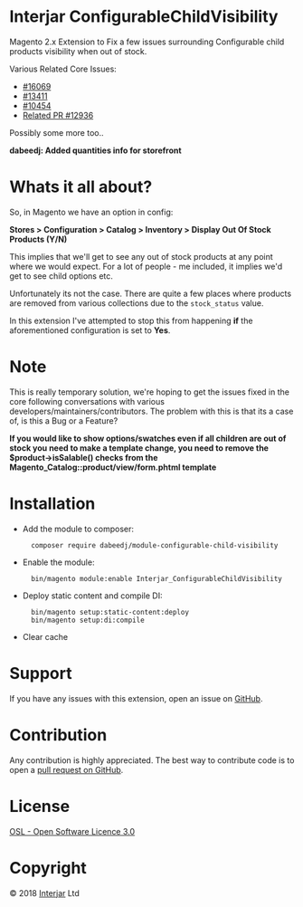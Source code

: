 # Interjar ConfigurableChildVisibility
Magento 2.x Extension to Fix a few issues surrounding Configurable child products visibility when out of stock.

Various Related Core Issues:

- [#16069](https://github.com/magento/magento2/issues/16069)
- [#13411](https://github.com/magento/magento2/issues/13411)
- [#10454](https://github.com/magento/magento2/issues/10454)
- [Related PR #12936](https://github.com/magento/magento2/pull/12936)

Possibly some more too..

**dabeedj: Added quantities info for storefront**

# Whats it all about?

So, in Magento we have an option in config:

**Stores > Configuration > Catalog > Inventory > Display Out Of Stock Products (Y/N)**

This implies that we'll get to see any out of stock products at any point where we would expect. For a lot of people - me included, it implies we'd get to see child options etc.

Unfortunately its not the case. There are quite a few places where products are removed from various collections due to the `stock_status` value. 

In this extension I've attempted to stop this from happening **if** the aforementioned configuration is set to **Yes**.

# Note

This is really temporary solution, we're hoping to get the issues fixed in the core following conversations with various developers/maintainers/contributors. The problem with this is that its a case of, is this a Bug or a Feature?

**If you would like to show options/swatches even if all children are out of stock you need to make a template change, you need to remove the $product->isSalable() checks from the Magento_Catalog::product/view/form.phtml template**

# Installation

- Add the module to composer:

        composer require dabeedj/module-configurable-child-visibility

- Enable the module:

        bin/magento module:enable Interjar_ConfigurableChildVisibility

- Deploy static content and compile DI:

        bin/magento setup:static-content:deploy
        bin/magento setup:di:compile

- Clear cache

# Support

If you have any issues with this extension, open an issue on [GitHub](https://github.com/Interjar/configurable-child-visibility/issues).

# Contribution

Any contribution is highly appreciated. The best way to contribute code is to open a [pull request on GitHub](https://help.github.com/articles/using-pull-requests).

# License

[OSL - Open Software Licence 3.0](http://opensource.org/licenses/osl-3.0.php)

# Copyright

&copy; 2018 [Interjar](https://www.interjar.com) Ltd
